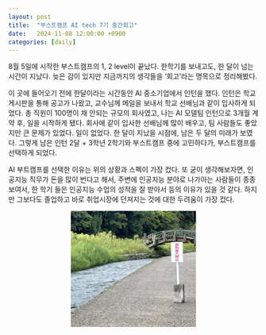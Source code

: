 ```yaml
---
layout: post
title:  "부스트캠프 AI tech 7기 중간회고"
date:   2024-11-08 12:00:00 +0900
categories: [daily]
---
```


8월 5일에 시작한 부스트캠프의 1, 2 level이 끝났다. 한학기를 보내고도, 한 달이 넘는 시간이 지났다. 늦은 감이 있지만 지금까지의 생각들을 ‘회고’라는 명목으로 정리해봤다.

이 곳에 들어오기 전에 한달이라는 시간동안 AI 중소기업에서 인턴을 했다. 인턴은 학교 게시판을 통해 공고가 나왔고, 교수님께 메일을 보내서 학교 선배님과 같이 입사하게 되었다. 총 직원이 100명이 채 안되는 규모의 회사였고, 나는 AI 모델팀 인턴으로 3개월 계약 후, 일을 시작하게 됐다. 회사에 같이 입사한 선배님께 많이 배우고, 팀 사람들도 좋았지만 큰 문제가 있었다. 일이 없었다. 한 달이 지났을 시점에, 남은 두 달의 미래가 보였다. 그렇게 남은 인턴 2달 + 3학년 2학기와 부스트캠프 중에 고민하다가, 부스트캠프를 선택하게 되었다.

AI 부트캠프를 선택한 이유는 위의 상황과 스펙이 가장 컸다. 또 굳이 생각해보자면, 인공지능 직무가 돈을 많이 번다고 해서, 주변에 인공지능 분야로 나가아는 사람들이 종종 보여서, 한 학기 들은 인공지능 수업의 성적을 잘 받아서 등의 이유가 있을 것 같다. 하지만 그보다도 졸업하고 바로 취업시장에 던져지는 것에 대한 두려움이 가장 컸다.

<div style="text-align: center;">
    <img src="/assets/images/진입금지.png" width="50%" title="진입금지" alt="진입금지"/> 
</div>
